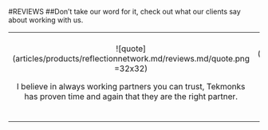#REVIEWS
##Don’t take our word for it, check out what our clients say about working with us.<br/>

||||
|:--:|:--:|:--:|
|![quote](articles/products/reflectionnetwork.md/reviews.md/quote.png =32x32)<p class="review-description">I believe in always working partners you can trust, Tekmonks has proven time and again that they are the right partner.</p>|![quote](articles/products/reflectionnetwork.md/reviews.md/quote.png =32x32)<p class="review-description">Tekmonks is a company that always honors their commitment to you and of course to their mission of excellent service and technology.</p>|![quote](articles/products/reflectionnetwork.md/reviews.md/quote.png =32x32)<p class="review-description">Tekmonks has been a great partner for us through the years. Recently, through the pandemic induced financial concerns, they worked with us in order to keep our critical systems in place without any gap in service.</p>|